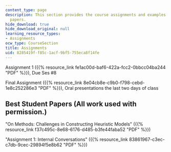 ```yaml
---
content_type: page
description: This section provides the course assignments and examples of student
  papers.
hide_download: true
hide_download_original: null
learning_resource_types:
- Assignments
ocw_type: CourseSection
title: Assignments
uid: 8285419f-f85c-1acf-9bf5-755eca8f14fe
---
```


Assignment 1 ({{% resource_link fe1ac00d-baf6-422a-fcc2-0bbcc04ba244 "PDF" %}}), Due Ses #8

Final Assignment ({{% resource_link 8e04cb8e-c9b0-f798-cebd-1e8c252286e3 "PDF" %}}), Oral presentations the last two days of class

Best Student Papers (All work used with permission.)
----------------------------------------------------

"On Methods: Challenges in Constructing Heuristic Models" ({{% resource_link f37c495c-8e68-6176-d485-b3fe44faba52 "PDF" %}})

"Assignment 1: Internal Conversations" ({{% resource_link 83861967-c3ec-c7db-9cec-29894f5e8b62 "PDF" %}})